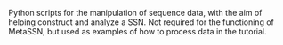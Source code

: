 Python scripts for the manipulation of sequence data, with the aim of helping construct and analyze a SSN. Not required for the functioning of MetaSSN, but used as examples of how to process data in the tutorial.
